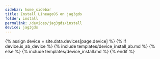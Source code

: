 ```yaml
---
sidebar: home_sidebar
title: Install LineageOS on jag3gds
folder: install
permalink: /devices/jag3gds/install
device: jag3gds
---
```

{% assign device = site.data.devices[page.device] %}
{% if device.is_ab_device %}
{% include templates/device_install_ab.md %}
{% else %}
{% include templates/device_install.md %}
{% endif %}
